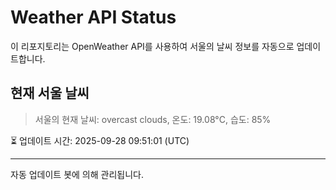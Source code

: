 
# Weather API Status

이 리포지토리는 OpenWeather API를 사용하여 서울의 날씨 정보를 자동으로 업데이트합니다.

## 현재 서울 날씨
> 서울의 현재 날씨: overcast clouds, 온도: 19.08°C, 습도: 85%

⏳ 업데이트 시간: 2025-09-28 09:51:01 (UTC)

---
자동 업데이트 봇에 의해 관리됩니다.
